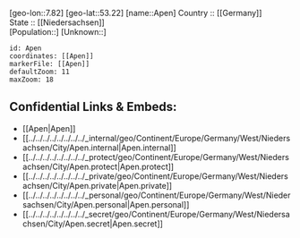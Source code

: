 ﻿---
location: [53.22,7.82] 
mapzoom: [7,12] 
mapmarker: city 
type: City
tags:
- geo/City


SpocWebEntityId: 28842
isDeleted: false
confidential: public

---
[geo-lon::7.82] 
[geo-lat::53.22] 
[name::Apen] 
Country :: [[Germany]]  
State :: [[Niedersachsen]]  
[Population::] 
[Unknown::] 


```leaflet
id: Apen
coordinates: [[Apen]] 
markerFile: [[Apen]] 
defaultZoom: 11 
maxZoom: 18
```


## Confidential Links & Embeds: 
- [[Apen|Apen]]  
- [[../../../../../../../../_internal/geo/Continent/Europe/Germany/West/Niedersachsen/City/Apen.internal|Apen.internal]] 
- [[../../../../../../../../_protect/geo/Continent/Europe/Germany/West/Niedersachsen/City/Apen.protect|Apen.protect]] 
- [[../../../../../../../../_private/geo/Continent/Europe/Germany/West/Niedersachsen/City/Apen.private|Apen.private]] 
- [[../../../../../../../../_personal/geo/Continent/Europe/Germany/West/Niedersachsen/City/Apen.personal|Apen.personal]] 
- [[../../../../../../../../_secret/geo/Continent/Europe/Germany/West/Niedersachsen/City/Apen.secret|Apen.secret]] 
